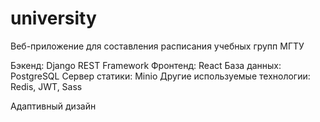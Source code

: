 # university

Веб-приложение для составления расписания учебных групп МГТУ

Бэкенд: Django REST Framework
Фронтенд: React
База данных: PostgreSQL
Сервер статики: Minio
Другие используемые технологии: Redis, JWT, Sass

Адаптивный дизайн